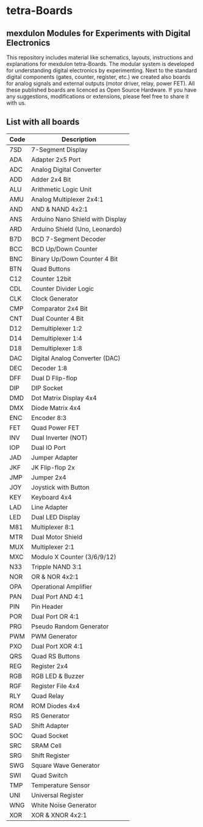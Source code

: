 # tetra-Boards
## mexdulon Modules for Experiments with Digital Electronics

This repository includes material like schematics, layouts, instructions and explanations for mexdulon tetra-Boards. 
The modular system is developed for understanding digital electronics by experimenting. Next to the standard digital components (gates, counter, register, etc.) we created also boards for analog signals and external outputs (motor driver, relay, power FET). All these published boards are licenced as Open Source Hardware. 
If you have any suggestions, modifications or extensions, please feel free to share it with us.

## List with all boards

|Code|Description                       |
|----|----------------------------------|
|7SD |7-Segment Display                 |
|ADA |Adapter 2x5 Port                  |
|ADC |Analog Digital Converter          |
|ADD |Adder 2x4 Bit                     |
|ALU |Arithmetic Logic Unit             |
|AMU |Analog Multiplexer 2x4:1          |
|AND |AND & NAND 4x2:1                  |
|ANS |Arduino Nano Shield with Display  |
|ARD |Arduino Shield (Uno, Leonardo)    |
|B7D |BCD 7-Segment Decoder             |
|BCC |BCD Up/Down Counter               |
|BNC |Binary Up/Down Counter 4 Bit      |
|BTN |Quad Buttons                      |
|C12 |Counter 12bit                     |
|CDL |Counter Divider Logic             |
|CLK |Clock Generator                   |
|CMP |Comparator 2x4 Bit                |
|CNT |Dual Counter 4 Bit                |
|D12 |Demultiplexer 1:2                 |
|D14 |Demultiplexer 1:4                 |
|D18 |Demultiplexer 1:8                 |
|DAC |Digital Analog Converter (DAC)    |
|DEC |Decoder 1:8                       |
|DFF |Dual D Flip-flop                  |
|DIP |DIP Socket                        |
|DMD |Dot Matrix Display 4x4            |
|DMX |Diode Matrix 4x4                  |
|ENC |Encoder 8:3                       | 
|FET |Quad Power FET                    |   
|INV |Dual Inverter (NOT)               |     
|IOP |Dual IO Port                      | 
|JAD |Jumper Adapter                    |   
|JKF |JK Flip-flop 2x                   |    
|JMP |Jumper 2x4                        |
|JOY |Joystick with Button              |
|KEY |Keyboard 4x4                      | 
|LAD |Line Adapter                      | 
|LED |Dual LED Display                  |
|M81 |Multiplexer 8:1                   |
|MTR |Dual Motor Shield                 |
|MUX |Multiplexer 2:1                   |
|MXC |Modulo X Counter (3/6/9/12)       | 
|N33 |Tripple NAND 3:1                  |
|NOR |OR & NOR 4x2:1                    |
|OPA |Operational Amplifier             |
|PAN |Dual Port AND 4:1                 |
|PIN |Pin Header                        |
|POR |Dual Port OR 4:1                  |
|PRG |Pseudo Random Generator           |
|PWM |PWM Generator                     |
|PXO |Dual Port XOR 4:1                 |
|QRS |Quad RS Buttons                   |
|REG |Register 2x4                      |
|RGB |RGB LED & Buzzer                  |
|RGF |Register File 4x4                 |
|RLY |Quad Relay                        |
|ROM |ROM Diodes 4x4                    |
|RSG |RS Generator                      |
|SAD |Shift Adapter                     |
|SOC |Quad Socket                       |
|SRC |SRAM Cell                         |
|SRG |Shift Register                    |
|SWG |Square Wave Generator             |
|SWI |Quad Switch                       |
|TMP |Temperature Sensor                |
|UNI |Universal Register                |
|WNG |White Noise Generator             |
|XOR |XOR & XNOR 4x2:1                  |
